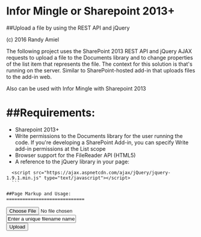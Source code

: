 # Infor Mingle or Sharepoint 2013+ 

##Upload a file by using the REST API and jQuery

(c) 2016 Randy Amiel

The following project uses the SharePoint 2013 REST API and jQuery AJAX requests to upload a file to the Documents library and to change properties of the list item that represents the file. The context for this solution is that's running on the server. Similar to SharePoint-hosted add-in that uploads files to the add-in web. 
 
 Also can be used with Infor Mingle with Sharepoint 2013
 
##Requirements:
 ===========================
 * Sharepoint 2013+
 * Write permissions to the Documents library for the user running the code. If you're developing a SharePoint Add-in, you can specify Write add-in permissions at the List scope
 * Browser support for the FileReader API (HTML5)
 * A reference to the jQuery library in your page:
  ```
    <script src="https://ajax.aspnetcdn.com/ajax/jQuery/jquery-1.9.1.min.js" type="text/javascript"></script>
	```
	
##Page Markup and Usage:
=============================
```
<input id="getFile" type="file"/><br />
<input id="displayFileName" type="text" value="Enter a unique filename name" /><br />
<input id="addFileButton" type="button" value="Upload" onclick="uploadFile()"/>
```
